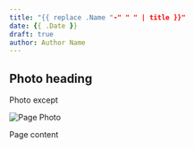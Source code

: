 ```yaml
---
title: "{{ replace .Name "-" " " | title }}"
date: {{ .Date }}
draft: true
author: Author Name
---
```


## Photo heading

Photo except

![Page Photo](https://placehold.it/500/300)

Page content
